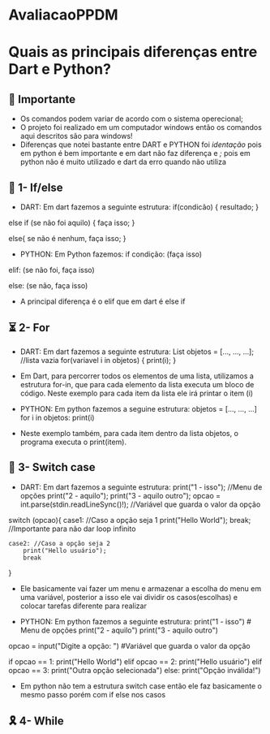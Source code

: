 # AvaliacaoPPDM

# Quais as principais diferenças entre Dart e Python?
## 🚨 Importante
- Os comandos podem variar de acordo com o sistema operecional;
- O projeto foi realizado em um computador windows então os comandos aqui descritos são para windows!
- Diferenças que notei bastante entre DART e PYTHON foi *identação* pois em python é bem importante e em dart não faz diferença e *;* pois em python não é muito utilizado e dart da erro quando não utiliza

## 💫 1- If/else
- DART: Em dart fazemos a seguinte estrutura:
if(condicão) {
    resultado;
}

else if (se não foi aquilo) {
    faça isso;
}

else{
    se não é nenhum, faça isso;
}

- PYTHON: Em Python fazemos:
if condição:
    (faça isso)

elif:
    (se não foi, faça isso)

else:
    (se não, faça isso)
- A principal diferença é o elif que em dart é else if

## ⏳ 2- For
- DART: Em dart fazemos a seguinte estrutura:
List<String> objetos = [..., ..., ...]; //lista vazia
for(variavel i in objetos) {
    print(i);
}
- Em Dart, para percorrer todos os elementos de uma lista, utilizamos a estrutura for-in, que para cada elemento da lista executa um bloco de código. Neste exemplo para cada item da lista ele irá printar o item (i)

- PYTHON: Em python fazemos a seguine estrutura:
objetos = [..., ..., ...]
for i in objetos:
    print(i)
- Neste exemplo também, para cada item dentro da lista objetos, o programa executa o print(item).

## 🎇 3- Switch case
- DART: Em dart fazemos a seguinte estrutura:
print("1 - isso"); //Menu de opções
print("2 - aquilo"); 
print("3 - aquilo outro");
opcao = int.parse(stdin.readLineSync()!); //Variável que guarda o valor da opção

switch (opcao){
    case1: //Caso a opção seja 1
        print("Hello World");
        break; //Importante para não dar loop infinito

    case2: //Caso a opção seja 2
        print("Hello usuário");
        break
}
- Ele basicamente vai fazer um menu e armazenar a escolha do menu em uma variável, posterior a isso ele vai dividir os casos(escolhas) e colocar tarefas diferente para realizar

- PYTHON: Em python fazemos a seguinte estrutura:
print("1 - isso")  # Menu de opções
print("2 - aquilo")
print("3 - aquilo outro")

opcao = input("Digite a opção: ") #Variável que guarda o valor da opção

if opcao == 1:
    print("Hello World")
elif opcao == 2:
    print("Hello usuário")
elif opcao == 3:
    print("Outra opção selecionada")
else:
    print("Opção inválida!")
- Em python não tem a estrutura switch case então ele faz basicamente o mesmo passo porém com if else nos casos

## 🎗 4- While